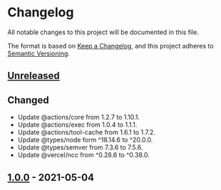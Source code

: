 # Changelog

All notable changes to this project will be documented in this file.

The format is based on [Keep a Changelog](https://keepachangelog.com/en/1.0.0/),
and this project adheres to [Semantic Versioning](https://semver.org/spec/v2.0.0.html).

## [Unreleased]

## Changed

- Update @actions/core from 1.2.7 to 1.10.1.
- Update @actions/exec from 1.0.4 to 1.1.1.
- Update @actions/tool-cache from 1.6.1 to 1.7.2.
- Update @types/node form ^18.14.6 to ^20.0.0.
- Update @types/semver from 7.3.6 to 7.5.6.
- Update @vercel/ncc from ^0.28.6 to ^0.38.0.

## [1.0.0] - 2021-05-04

[Unreleased]: https://github.com/giantswarm/floating-tags-action/compare/v1.0.0...HEAD
[1.0.0]: https://github.com/giantswarm/floating-tags-action/releases/tag/v1.0.0
